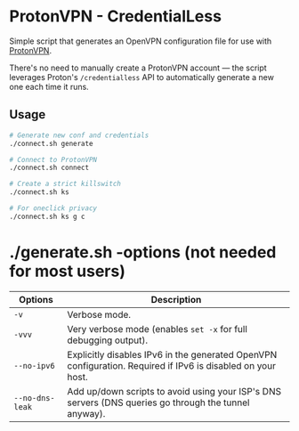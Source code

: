 # ProtonVPN - CredentialLess

Simple script that generates an OpenVPN configuration file for use with [ProtonVPN](https://protonvpn.com/).

There's no need to manually create a ProtonVPN account — the script leverages Proton's `/credentialless` API to automatically generate a new one each time it runs.

## Usage

```bash
# Generate new conf and credentials
./connect.sh generate

# Connect to ProtonVPN
./connect.sh connect

# Create a strict killswitch
./connect.sh ks

# For oneclick privacy
./connect.sh ks g c
```
# ./generate.sh -options (not needed for most users)
| Options           | Description                                                                                                    |
| ----------------- | -------------------------------------------------------------------------------------------------------------- |
| `-v`              | Verbose mode.                                                                                                  |
| `-vvv`            | Very verbose mode (enables `set -x` for full debugging output).                                                |
| `--no-ipv6`       | Explicitly disables IPv6 in the generated OpenVPN configuration. Required if IPv6 is disabled on your host.    |
| `--no-dns-leak`   | Add up/down scripts to avoid using your ISP's DNS servers (DNS queries go through the tunnel anyway).          |

